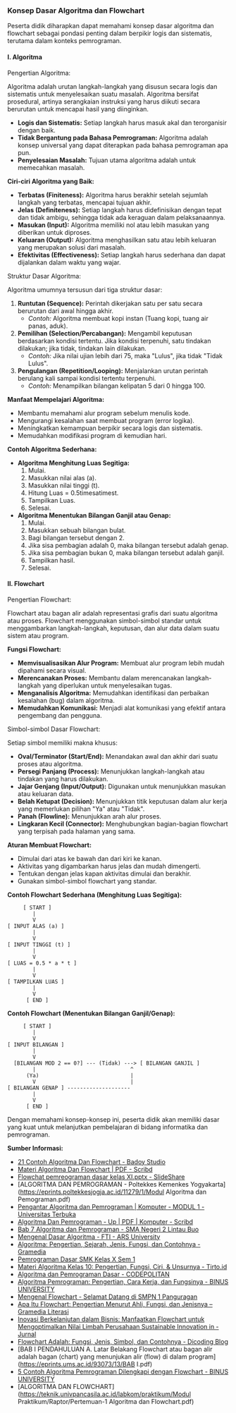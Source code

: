 ### Konsep Dasar Algoritma dan Flowchart



Peserta didik diharapkan dapat memahami konsep dasar algoritma dan flowchart sebagai pondasi penting dalam berpikir logis dan sistematis, terutama dalam konteks pemrograman.



#### I. Algoritma



Pengertian Algoritma:

Algoritma adalah urutan langkah-langkah yang disusun secara logis dan sistematis untuk menyelesaikan suatu masalah. Algoritma bersifat prosedural, artinya serangkaian instruksi yang harus diikuti secara berurutan untuk mencapai hasil yang diinginkan.

- **Logis dan Sistematis:** Setiap langkah harus masuk akal dan terorganisir dengan baik.
- **Tidak Bergantung pada Bahasa Pemrograman:** Algoritma adalah konsep universal yang dapat diterapkan pada bahasa pemrograman apa pun.
- **Penyelesaian Masalah:** Tujuan utama algoritma adalah untuk memecahkan masalah.

**Ciri-ciri Algoritma yang Baik:**

- **Terbatas (Finiteness):** Algoritma harus berakhir setelah sejumlah langkah yang terbatas, mencapai tujuan akhir.
- **Jelas (Definiteness):** Setiap langkah harus didefinisikan dengan tepat dan tidak ambigu, sehingga tidak ada keraguan dalam pelaksanaannya.
- **Masukan (Input):** Algoritma memiliki nol atau lebih masukan yang diberikan untuk diproses.
- **Keluaran (Output):** Algoritma menghasilkan satu atau lebih keluaran yang merupakan solusi dari masalah.
- **Efektivitas (Effectiveness):** Setiap langkah harus sederhana dan dapat dijalankan dalam waktu yang wajar.

Struktur Dasar Algoritma:

Algoritma umumnya tersusun dari tiga struktur dasar:

1. **Runtutan (Sequence):** Perintah dikerjakan satu per satu secara berurutan dari awal hingga akhir.
   - *Contoh:* Algoritma membuat kopi instan (Tuang kopi, tuang air panas, aduk).
2. **Pemilihan (Selection/Percabangan):** Mengambil keputusan berdasarkan kondisi tertentu. Jika kondisi terpenuhi, satu tindakan dilakukan; jika tidak, tindakan lain dilakukan.
   - *Contoh:* Jika nilai ujian lebih dari 75, maka "Lulus", jika tidak "Tidak Lulus".
3. **Pengulangan (Repetition/Looping):** Menjalankan urutan perintah berulang kali sampai kondisi tertentu terpenuhi.
   - *Contoh:* Menampilkan bilangan kelipatan 5 dari 0 hingga 100.

**Manfaat Mempelajari Algoritma:**

- Membantu memahami alur program sebelum menulis kode.
- Mengurangi kesalahan saat membuat program (error logika).
- Meningkatkan kemampuan berpikir secara logis dan sistematis.
- Memudahkan modifikasi program di kemudian hari.

**Contoh Algoritma Sederhana:**

- **Algoritma Menghitung Luas Segitiga:**
  1. Mulai.
  2. Masukkan nilai alas (a).
  3. Masukkan nilai tinggi (t).
  4. Hitung Luas = 0.5timesatimest.
  5. Tampilkan Luas.
  6. Selesai.
- **Algoritma Menentukan Bilangan Ganjil atau Genap:**
  1. Mulai.
  2. Masukkan sebuah bilangan bulat.
  3. Bagi bilangan tersebut dengan 2.
  4. Jika sisa pembagian adalah 0, maka bilangan tersebut adalah genap.
  5. Jika sisa pembagian bukan 0, maka bilangan tersebut adalah ganjil.
  6. Tampilkan hasil.
  7. Selesai.



#### II. Flowchart



Pengertian Flowchart:

Flowchart atau bagan alir adalah representasi grafis dari suatu algoritma atau proses. Flowchart menggunakan simbol-simbol standar untuk menggambarkan langkah-langkah, keputusan, dan alur data dalam suatu sistem atau program.

**Fungsi Flowchart:**

- **Memvisualisasikan Alur Program:** Membuat alur program lebih mudah dipahami secara visual.
- **Merencanakan Proses:** Membantu dalam merencanakan langkah-langkah yang diperlukan untuk menyelesaikan tugas.
- **Menganalisis Algoritma:** Memudahkan identifikasi dan perbaikan kesalahan (bug) dalam algoritma.
- **Memudahkan Komunikasi:** Menjadi alat komunikasi yang efektif antara pengembang dan pengguna.

Simbol-simbol Dasar Flowchart:

Setiap simbol memiliki makna khusus:

- **Oval/Terminator (Start/End):** Menandakan awal dan akhir dari suatu proses atau algoritma.
- **Persegi Panjang (Process):** Menunjukkan langkah-langkah atau tindakan yang harus dilakukan.
- **Jajar Genjang (Input/Output):** Digunakan untuk menunjukkan masukan atau keluaran data.
- **Belah Ketupat (Decision):** Menunjukkan titik keputusan dalam alur kerja yang memerlukan pilihan "Ya" atau "Tidak".
- **Panah (Flowline):** Menunjukkan arah alur proses.
- **Lingkaran Kecil (Connector):** Menghubungkan bagian-bagian flowchart yang terpisah pada halaman yang sama.

**Aturan Membuat Flowchart:**

- Dimulai dari atas ke bawah dan dari kiri ke kanan.
- Aktivitas yang digambarkan harus jelas dan mudah dimengerti.
- Tentukan dengan jelas kapan aktivitas dimulai dan berakhir.
- Gunakan simbol-simbol flowchart yang standar.

**Contoh Flowchart Sederhana (Menghitung Luas Segitiga):**

```
     [ START ]
        |
        V
[ INPUT ALAS (a) ]
        |
        V
[ INPUT TINGGI (t) ]
        |
        V
[ LUAS = 0.5 * a * t ]
        |
        V
[ TAMPILKAN LUAS ]
        |
        V
      [ END ]
```

**Contoh Flowchart (Menentukan Bilangan Ganjil/Genap):**

```
     [ START ]
        |
        V
[ INPUT BILANGAN ]
        |
        V
  [BILANGAN MOD 2 == 0?] --- (Tidak) ---> [ BILANGAN GANJIL ]
        |                              ^
      (Ya)                             |
        V                              |
[ BILANGAN GENAP ] --------------------
        |
        V
      [ END ]
```

Dengan memahami konsep-konsep ini, peserta didik akan memiliki dasar yang kuat untuk melanjutkan pembelajaran di bidang informatika dan pemrograman.

**Sumber Informasi:**

- [21 Contoh Algoritma Dan Flowchart - Badoy Studio](https://badoystudio.com/contoh-algoritma-dan-flowchart/)
- [Materi Algoritma Dan Flowchart | PDF - Scribd](https://id.scribd.com/document/575401587/MATERI-ALGORITMA-DAN-FLOWCHART)
- [Flowchat pemreograman dasar kelas XI.pptx - SlideShare](https://www.slideshare.net/slideshow/flowchat-pemreograman-dasar-kelas-xipptx/266669862)
- [ALGORITMA DAN PEMROGRAMAN - Poltekkes Kemenkes Yogyakarta](https://eprints.poltekkesjogja.ac.id/11279/1/Modul Algoritma dan Pemograman.pdf)
- [Pengantar Algoritma dan Pemrograman | Komputer - MODUL 1 - Universitas Terbuka](https://pustaka.ut.ac.id/lib/wp-content/uploads/pdfmk/MSIM4203-M1.pdf)
- [Algoritma Dan Pemrograman - Up | PDF | Komputer - Scribd](https://id.scribd.com/document/669566842/Algoritma-Dan-Pemrograman-up)
- [Bab 7 Algoritma dan Pemrograman - SMA Negeri 2 Lintau Buo](http://sman2-lintaubuo.sch.id/wp-content/uploads/2022/02/BAB-7-Algoritma-dan-Pemrograman-Siswa.pdf)
- [Mengenal Dasar Algoritma - FTI - ARS University](https://fti.ars.ac.id/blog/content/mengenal-dasar-algoritma)
- [Algoritma: Pengertian, Sejarah, Jenis, Fungsi, dan Contohnya - Gramedia](https://www.gramedia.com/literasi/pengertian-algoritma/)
- [Pemrograman Dasar SMK Kelas X Sem 1](https://www.smkm08paciran.sch.id/upload/file/38660806PemrogDasarSMK-X-Smt1.pdf)
- [Materi Algoritma Kelas 10: Pengertian, Fungsi, Ciri, & Unsurnya - Tirto.id](https://tirto.id/materi-algoritma-kelas-10-pengertian-fungsi-ciri-dan-unsurnya-gCTw)
- [Algoritma dan Pemrograman Dasar - CODEPOLITAN](https://www.codepolitan.com/course/intro/algoritma-pemrograman-dasar/)
- [Algoritma Pemrograman: Pengertian, Cara Kerja, dan Fungsinya - BINUS UNIVERSITY](https://binus.ac.id/malang/2024/02/algoritma-pemrograman-pengertian-cara-kerja-dan-fungsinya/)
- [Mengenal Flowchart - Selamat Datang di SMPN 1 Panguragan](https://www.smpn1panguragan.sch.id/berita/detail/mengenal-flowchart)
- [Apa Itu Flowchart: Pengertian Menurut Ahli, Fungsi, dan Jenisnya – Gramedia Literasi](https://www.gramedia.com/literasi/flowchart/)
- [Inovasi Berkelanjutan dalam Bisnis: Manfaatkan Flowchart untuk Mengoptimalkan Nilai Limbah Perusahaan Sustainable Innovation in - Jurnal](https://e-journal.nalanda.ac.id/index.php/jipm/article/download/552/529/1852)
- [Flowchart Adalah: Fungsi, Jenis, Simbol, dan Contohnya - Dicoding Blog](https://www.dicoding.com/blog/flowchart-adalah/)
- [BAB I PENDAHULUAN A. Latar Belakang Flowchart atau bagan alir adalah bagan (chart) yang menunjukan alir (flow) di dalam program](https://eprints.ums.ac.id/93073/13/BAB I.pdf)
- [5 Contoh Algoritma Pemrograman Dilengkapi dengan Flowchart - BINUS UNIVERSITY](https://binus.ac.id/malang/2024/02/5-contoh-algoritma-pemrograman-dilengkapi-dengan-flowchart/)
- [ALGORITMA DAN FLOWCHART](https://teknik.univpancasila.ac.id/labkom/praktikum/Modul Praktikum/Raptor/Pertemuan-1 Algoritma dan Flowchart.pdf)